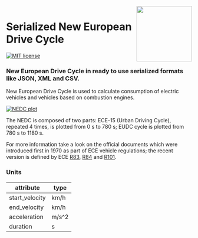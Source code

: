 <img src="https://raw.githubusercontent.com/david145/nedc/master/assets/nedc_logo.png" width="150" align="right">

# Serialized New European Drive Cycle
[![MIT license](https://img.shields.io/badge/license-MIT-blue.svg)](https://github.com/david145/nedc/blob/master/LICENSE)

### New European Drive Cycle in ready to use serialized formats like JSON, XML and CSV.

New European Drive Cycle is used to calculate consumption of electric vehicles and vehicles based on combustion engines.

[![NEDC plot](https://github.com/david145/nedc/blob/master/assets/nedc_plot.png)](http://www.unece.org/fileadmin/DAM/trans/main/wp29/wp29regs/2015/R101r3e.pdf)

The NEDC is composed of two parts: ECE-15 (Urban Driving Cycle), repeated 4 times, is plotted from 0 s to 780 s; EUDC cycle is plotted from 780 s to 1180 s.

For more information take a look on the official documents which were introduced first in 1970 as part of ECE vehicle regulations; the recent version is defined by ECE [R83](http://www.unece.org/trans/main/wp29/wp29regs81-100.html), [R84](http://www.unece.org/trans/main/wp29/wp29regs81-100.html) and [R101](http://www.unece.org/trans/main/wp29/wp29regs101-120.html).

### Units
| attribute     | type       |
| ------------- |-------------|
|start_velocity|km/h|
|end_velocity|km/h|
|acceleration|m/s^2|
|duration|s|
